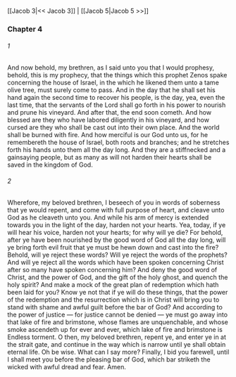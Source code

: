 [[Jacob 3|<< Jacob 3]]  |  [[Jacob 5|Jacob 5 >>]]

### Chapter 4
###### 1
And now behold, my brethren, as I said unto you that I would prophesy, behold, this is my prophecy, that the things which this prophet Zenos spake concerning the house of Israel, in the which he likened them unto a tame olive tree, must surely come to pass. And in the day that he shall set his hand again the second time to recover his people, is the day, yea, even the last time, that the servants of the Lord shall go forth in his power to nourish and prune his vineyard. And after that, the end soon cometh. And how blessed are they who have labored diligently in his vineyard, and how cursed are they who shall be cast out into their own place. And the world shall be burned with fire. And how merciful is our God unto us, for he remembereth the house of Israel, both roots and branches; and he stretches forth his hands unto them all the day long. And they are a stiffnecked and a gainsaying people, but as many as will not harden their hearts shall be saved in the kingdom of God.

###### 2
Wherefore, my beloved brethren, I beseech of you in words of soberness that ye would repent, and come with full purpose of heart, and cleave unto God as he cleaveth unto you. And while his arm of mercy is extended towards you in the light of the day, harden not your hearts. Yea, today, if ye will hear his voice, harden not your hearts; for why will ye die? For behold, after ye have been nourished by the good word of God all the day long, will ye bring forth evil fruit that ye must be hewn down and cast into the fire? Behold, will ye reject these words? Will ye reject the words of the prophets? And will ye reject all the words which have been spoken concerning Christ after so many have spoken concerning him? And deny the good word of Christ, and the power of God, and the gift of the holy ghost, and quench the holy spirit? And make a mock of the great plan of redemption which hath been laid for you? Know ye not that if ye will do these things, that the power of the redemption and the resurrection which is in Christ will bring you to stand with shame and awful guilt before the bar of God? And according to the power of justice — for justice cannot be denied — ye must go away into that lake of fire and brimstone, whose flames are unquenchable, and whose smoke ascendeth up for ever and ever, which lake of fire and brimstone is Endless torment. O then, my beloved brethren, repent ye, and enter ye in at the strait gate, and continue in the way which is narrow until ye shall obtain eternal life. Oh be wise. What can I say more? Finally, I bid you farewell, until I shall meet you before the pleasing bar of God, which bar striketh the wicked with awful dread and fear. Amen.